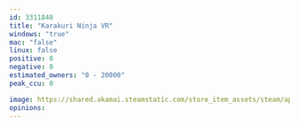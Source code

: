 ```yaml
---
id: 3311840
title: "Karakuri Ninja VR"
windows: "true"
mac: "false"
linux: false
positive: 0
negative: 0
estimated_owners: "0 - 20000"
peak_ccu: 0

image: https://shared.akamai.steamstatic.com/store_item_assets/steam/apps/3311840/header.jpg?t=1734822302
opinions:
---
```

